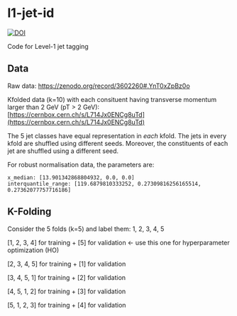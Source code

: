 # l1-jet-id

[![DOI](https://zenodo.org/badge/DOI/10.5281/zenodo.10553804.svg)](https://doi.org/10.5281/zenodo.10553804)

Code for Level-1 jet tagging 

## Data
Raw data: https://zenodo.org/record/3602260#.YnT0xZpBz0o

Kfolded data (k=10) with each consituent having transverse momentum larger than 2 GeV (pT > 2 GeV): [https://cernbox.cern.ch/s/L714Jx0ENCg8uTd](https://cernbox.cern.ch/s/L714Jx0ENCg8uTd)

The 5 jet classes have equal representation in *each* kfold. The jets in every kfold are shuffled using different seeds. Moreover, the constituents of each jet are shuffled using a different seed.

For robust normalisation data, the parameters are:
```
x_median: [13.901342868804932, 0.0, 0.0]
interquantile_range: [119.6879810333252, 0.27309816256165514, 0.27362077757716186]
```
## K-Folding 
Consider the 5 folds (k=5) and label them: 1, 2, 3, 4, 5

[1, 2, 3, 4] for training + [5] for validation <- use this one for hyperparameter optimization (HO)

[2, 3, 4, 5] for training + [1] for validation

[3, 4, 5, 1] for training + [2] for validation

[4, 5, 1, 2] for training + [3] for validation

[5, 1, 2, 3] for training + [4] for validation

